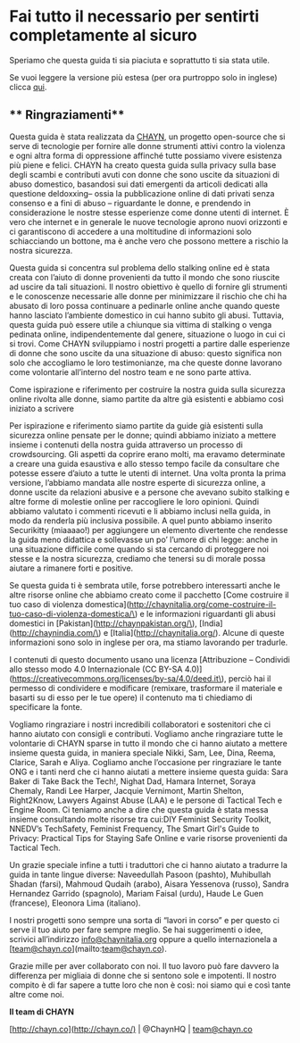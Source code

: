 # **Fai tutto il necessario per sentirti completamente al sicuro**

Speriamo che questa guida ti sia piaciuta e soprattutto ti sia stata utile.

Se vuoi leggere la versione più estesa \(per ora purtroppo solo in inglese\) clicca [qui](https://chayn.gitbooks.io/advanced-diy-privacy-for-every-woman/content/).

## ** Ringraziamenti**

Questa guida è stata realizzata da [CHAYN](http://chayn.co/), un progetto open-source che si serve di tecnologie per fornire alle donne strumenti attivi contro la violenza e ogni altra forma di oppressione affinché tutte possiamo vivere esistenza più piene e felici. CHAYN ha creato questa guida sulla privacy sulla base degli scambi e contributi avuti con donne che sono uscite da situazioni di abuso domestico, basandosi sui dati emergenti da articoli dedicati alla questione deldoxxing– ossia la pubblicazione online di dati privati senza consenso e a fini di abuso – riguardante le donne, e prendendo in considerazione le nostre stesse esperienze come donne utenti di internet. È vero che internet e in generale le nuove tecnologie aprono nuovi orizzonti e ci garantiscono di accedere a una moltitudine di informazioni solo schiacciando un bottone, ma è anche vero che possono mettere a rischio la nostra sicurezza.

Questa guida si concentra sul problema dello stalking online ed è stata creata con l’aiuto di donne provenienti da tutto il mondo che sono riuscite ad uscire da tali situazioni. Il nostro obiettivo è quello di fornire gli strumenti e le conoscenze necessarie alle donne per minimizzare il rischio che chi ha abusato di loro possa continuare a pedinarle online anche quando queste hanno lasciato l’ambiente domestico in cui hanno subito gli abusi. Tuttavia, questa guida può essere utile a chiunque sia vittima di stalking o venga pedinata online, indipendentemente dal genere, situazione o luogo in cui ci si trovi. Come CHAYN sviluppiamo i nostri progetti a partire dalle esperienze di donne che sono uscite da una situazione di abuso: questo significa non solo che accogliamo le loro testimonianze, ma che queste donne lavorano come volontarie all’interno del nostro team e ne sono parte attiva.

Come ispirazione e riferimento per costruire la nostra guida sulla sicurezza online rivolta alle donne, siamo partite da altre già esistenti e abbiamo così iniziato a scrivere

Per ispirazione e riferimento siamo partite da guide già esistenti sulla sicurezza online pensate per le donne; quindi abbiamo iniziato a mettere insieme i contenuti della nostra guida attraverso un processo di crowdsourcing. Gli aspetti da coprire erano molti, ma eravamo determinate a creare una guida esaustiva e allo stesso tempo facile da consultare che potesse essere d’aiuto a tutte le utenti di internet. Una volta pronta la prima versione, l’abbiamo mandata alle nostre esperte di sicurezza online, a donne uscite da relazioni abusive e a persone che avevano subito stalking e altre forme di molestie online per raccogliere le loro opinioni. Quindi abbiamo valutato i commenti ricevuti e li abbiamo inclusi nella guida, in modo da renderla più inclusiva possibile. A quel punto abbiamo inserito Securikitty \(miaaaao!\) per aggiungere un elemento divertente che rendesse la guida meno didattica e sollevasse un po’ l’umore di chi legge: anche in una situazione difficile come quando si sta cercando di proteggere noi stesse e la nostra sicurezza, crediamo che tenersi su di morale possa aiutare a rimanere forti e positive.

Se questa guida ti è sembrata utile, forse potrebbero interessarti anche le altre risorse online che abbiamo creato come il pacchetto [Come costruire il tuo caso di violenza domestica](http://chaynitalia.org/come-costruire-il-tuo-caso-di-violenza-domestica/\) e le informazioni riguardanti gli abusi domestici in [Pakistan]\(http://chaynpakistan.org/\), [India]\(http://chaynindia.com/\) e [Italia]\(http://chaynitalia.org/). Alcune di queste informazioni sono solo in inglese per ora, ma stiamo lavorando per tradurle.

I contenuti di questo documento usano una licenza [Attribuzione – Condividi allo stesso modo 4.0 Internazionale \(CC BY-SA 4.0\)](https://creativecommons.org/licenses/by-sa/4.0/deed.it\), perciò hai il permesso di condividere e modificare \(remixare, trasformare il materiale e basarti su di esso per le tue opere\) il contenuto ma ti chiediamo di specificare la fonte.

Vogliamo ringraziare i nostri incredibili collaboratori e sostenitori che ci hanno aiutato con consigli e contributi. Vogliamo anche ringraziare tutte le volontarie di CHAYN sparse in tutto il mondo che ci hanno aiutato a mettere insieme questa guida, in maniera speciale Nikki, Sam, Lee, Dina, Reema, Clarice, Sarah e Aliya. Cogliamo anche l’occasione per ringraziare le tante ONG e i tanti nerd che ci hanno aiutati a mettere insieme questa guida: Sara Baker di Take Back the Tech!, Nighat Dad, Hamara Internet, Soraya Chemaly, Randi Lee Harper, Jacquie Vernimont, Martin Shelton, Right2Know, Lawyers Against Abuse \(LAA\) e le persone di Tactical Tech e Engine Room. Ci teniamo anche a dire che questa guida è stata messa insieme consultando molte risorse tra cui:DIY Feminist Security Toolkit, NNEDV’s TechSafety, Feminist Frequency, The Smart Girl's Guide to Privacy: Practical Tips for Staying Safe Online e varie risorse provenienti da Tactical Tech.

Un grazie speciale infine a tutti i traduttori che ci hanno aiutato a tradurre la guida in tante lingue diverse: Naveedullah Pasoon \(pashto\), Muhibullah Shadan \(farsi\), Mahmoud Qudaih \(arabo\), Aisara Yessenova \(russo\), Sandra Hernandez Garrido \(spagnolo\), Mariam Faisal \(urdu\), Haude Le Guen \(francese\), Eleonora Lima \(italiano\).

I nostri progetti sono sempre una sorta di “lavori in corso” e per questo ci serve il tuo aiuto per fare sempre meglio. Se hai suggerimenti o idee, scrivici all’indirizzo [info@chaynitalia.org](/info@chaynitalia.org) oppure a quello internazionela a [team@chayn.co](mailto:team@chayn.co\).

Grazie mille per aver collaborato con noi. Il tuo lavoro può fare davvero la differenza per migliaia di donne che si sentono sole e impotenti. Il nostro compito è di far sapere a tutte loro che non è così: noi siamo qui e così tante altre come noi.

**Il team di CHAYN**

[http://chayn.co](http://chayn.co/) \| @ChaynHQ \| team@chayn.co

